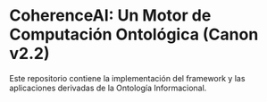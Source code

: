 # CoherenceAI: Un Motor de Computación Ontológica (Canon v2.2)

Este repositorio contiene la implementación del framework y las aplicaciones derivadas de la Ontología Informacional.

